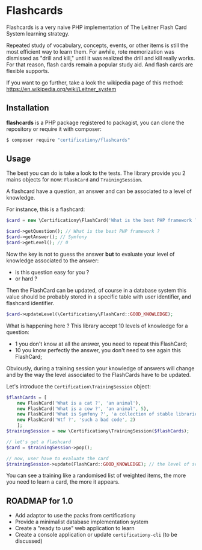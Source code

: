 # Flashcards

Flashcards is a very naive PHP implementation of The Leitner Flash Card System learning strategy.

Repeated study of vocabulary, concepts, events, or other items is still the most efficient way to learn them.
For awhile, rote memorization was dismissed as "drill and kill," until it was realized the drill and kill really works.
For that reason, flash cards remain a popular study aid. And flash cards are flexible supports.

If you want to go further, take a look the wikipedia page of this method: https://en.wikipedia.org/wiki/Leitner_system


## Installation

**flashcards** is a PHP package registered to packagist, you can clone the repository or require it with composer:

```bash
$ composer require "certificationy/flashcards"
```

## Usage

The best you can do is take a look to the tests.
The library provide you 2 mains objects for now: ``FlashCard`` and ``TrainingSession``.

A flashcard have a question, an answer and can be associated to a level of knowledge.

For instance, this is a flashcard:

```php
$card = new \Certificationy\FlashCard('What is the best PHP framework ?', 'Symfony');

$card->getQuestion(); // What is the best PHP framework ?
$card->getAnswer(); // Symfony
$card->getLevel(); // 0
```

Now the key is not to guess the answer **but** to evaluate your level of knowledge associated to the answer:

* is this question easy for you ?
* or hard ?

Then the FlashCard can be updated, of course in a database system
this value should be probably stored in a specific table with user identifier, and flashcard identifier.

```php
$card->updateLevel(\Certificationy\FlashCard::GOOD_KNOWLEDGE);
```

What is happening here ? This library accept 10 levels of knowledge for a question:
* 1 you don't know at all the answer, you need to repeat this FlashCard;
* 10 you know perfectly the answer, you don't need to see again this FlashCard;

Obviously, during a training session your knowledge of answers will change and by the way the level associated to the FlashCards
have to be updated.

Let's introduce the ``Certification\TrainingSession`` object:

```php
$flashCards = [
    new FlashCard('What is a cat ?', 'an animal'),
    new FlashCard('What is a cow ?', 'an animal', 5),
    new FlashCard('What is Symfony ?', 'a collection of stable libraries and also a PHP framework', 9),
    new FlashCard('Wtf ?', 'such a bad code', 2)
    ];
$trainingSession = new \Certificationy\TrainingSession($flashCards);

// let's get a flashcard
$card = $trainingSession->pop();

// now, user have to evaluate the card
$trainingSession->update(FlashCard::GOOD_KNOWLEDGE); // the level of selected flashcard was decreased of 1
```
You can see a training like a randomised list of weighted items, the more you need to learn a card, the more it appears.

## ROADMAP for 1.0

* Add adaptor to use the packs from certificationy
* Provide a minimalist database implementation system
* Create a "ready to use" web application to learn
* Create a console application or update ``certificationy-cli`` (to be discussed)
